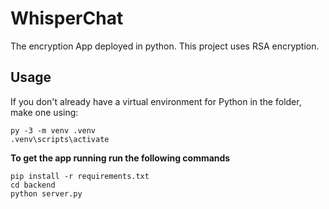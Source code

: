 # WhisperChat

The encryption App deployed in python.
This project uses RSA encryption.

## Usage

If you don't already have a virtual environment for Python in the folder, make one using:

```
py -3 -m venv .venv
.venv\scripts\activate
```

**To get the app running run the following commands**

```
pip install -r requirements.txt
cd backend
python server.py
```
